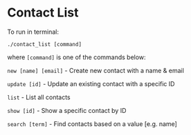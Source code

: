 Contact List 
============

To run in terminal: 
```
./contact_list [command]
```

where `[command]` is one of the commands below:

`new [name] [email]` - Create new contact with a name & email

`update [id]` - Update an existing contact with a specific ID

`list` - List all contacts

`show [id]` - Show a specific contact by ID

`search [term]` - Find contacts based on a value [e.g. name]
